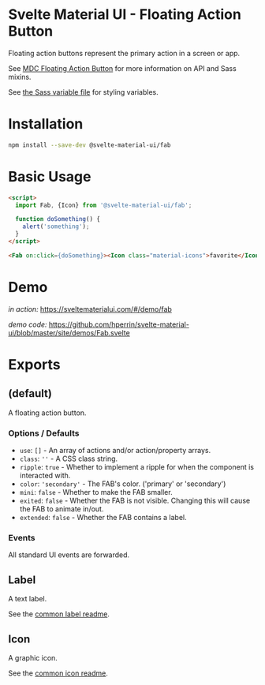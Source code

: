 # Svelte Material UI - Floating Action Button

Floating action buttons represent the primary action in a screen or app.

See [MDC Floating Action Button](https://material.io/develop/web/components/buttons/floating-action-buttons/) for more information on API and Sass mixins.

See [the Sass variable file](https://github.com/material-components/material-components-web/blob/v3.1.1/packages/mdc-fab/_variables.scss) for styling variables.

# Installation

```sh
npm install --save-dev @svelte-material-ui/fab
```

# Basic Usage

```html
<script>
  import Fab, {Icon} from '@svelte-material-ui/fab';

  function doSomething() {
    alert('something');
  }
</script>

<Fab on:click={doSomething}><Icon class="material-icons">favorite</Icon></Fab>
```

# Demo

*in action:* https://sveltematerialui.com/#/demo/fab

*demo code:* https://github.com/hperrin/svelte-material-ui/blob/master/site/demos/Fab.svelte

# Exports

## (default)

A floating action button.

### Options / Defaults

* `use`: `[]` - An array of actions and/or action/property arrays.
* `class`: `''` - A CSS class string.
* `ripple`: `true` - Whether to implement a ripple for when the component is interacted with.
* `color`: `'secondary'` - The FAB's color. ('primary' or 'secondary')
* `mini`: `false` - Whether to make the FAB smaller.
* `exited`: `false` - Whether the FAB is not visible. Changing this will cause the FAB to animate in/out.
* `extended`: `false` - Whether the FAB contains a label.

### Events

All standard UI events are forwarded.

## Label

A text label.

See the [common label readme](https://github.com/hperrin/svelte-material-ui/blob/master/common/README.md#label).

## Icon

A graphic icon.

See the [common icon readme](https://github.com/hperrin/svelte-material-ui/blob/master/common/README.md#icon).